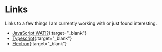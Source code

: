 # Links
Links to a few things I am currently working with or just found interesting.
* [JavaScript WAT!?](https://www.youtube.com/watch?v=FqhZZNUyVFM&feature=youtu.be){:target="_blank"}
* [Typescript](http://www.typescriptlang.org){:target="_blank"}
* [Electron](https://electron.atom.io/){:target="_blank"}
